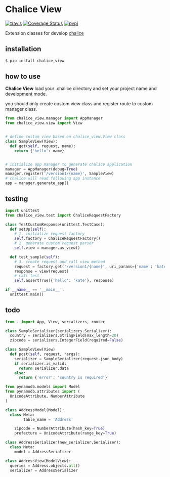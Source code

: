 # Chalice View

[![travis](https://travis-ci.org/green-latte/chalice-view.svg)](https://travis-ci.org/green-latte/chalice-view.svg)
[![Coverage Status](https://coveralls.io/repos/github/green-latte/chalice-view/badge.svg)](https://coveralls.io/github/green-latte/chalice-view)
[![pypi](https://img.shields.io/pypi/v/chalice_view.svg)](https://img.shields.io/pypi/v/chalice_view.svg)

Extension classes for develop  [chalice](https://github.com/awslabs/chalice)

## installation
```sh
$ pip install chalice_view
```

## how to use

**Chalice View** load your .chalice directory and set your project name and development mode.

you should only create custom view class and register route to custom manager class.

```python
from chalice_view.manager import AppManager
from chalice_view.view import View


# define custom view based on chalice_view.View class
class SampleView(View):
  def get(self, request, name):
    return {'hello': name}


# initialize app manager to generate chalice application
manager = AppManager(debug=True)
manager.register('/version1/{name}', SampleView)
# chalice will read following app instance
app = manager.generate_app()
```

## testing
```python
import unittest
from chalice_view.test import ChaliceRequestFactory

class TestCustomResponse(unittest.TestCase):
  def setUp(self):
    # 1. initialize request factory
    self.factory = ChaliceRequestFactory()
    # 2. generate custom request parser
    self.view = manager.as_view()

  def test_sample(self):
    # 3. create request and call view method
    request = factory.get('/version1/{name}', uri_params={'name': 'kate'})
    response = view(request)
    # call test
    self.assertTrue({'hello': 'kate'}, response)

if __name__ == '__main__':
  unittest.main()
```

## todo

```python
from . import App, View, serializers, router

class SampleSerializer(serializers.Serializer):
  country = serializers.StringField(max_length=20)
  zipcode = serializers.IntegerField(required=False)

class SampleView(View)
  def post(self, request, *args):
    serializer = SampleSerializer(request.json_body)
    if serializer.is_valid:
      return serializer.data
    else:
      return {'error': 'country is required'}
```

```python
from pynamodb.models import Model
from pynamodb.attributes import (
  UnicodeAttribute, NumberAttribute
)

class AddressModel(Model):
  class Meta:
        table_name = 'Address'

    zipcode = NumberAttribute(hash_key=True)
    prefecture = UnicodeAttribute(range_key=True)

class AddressSerializer(new_serializer.Serializer):
  class Meta:
    model = AddressSerializer

class AddressView(ModelView):
  queries = Address.objects.all()
  serializer = AddressSerializer
```

